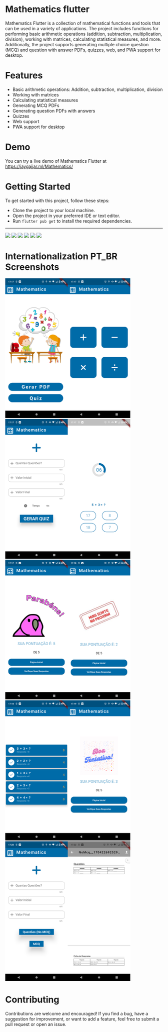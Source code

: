# Mathematics flutter

Mathematics Flutter is a collection of mathematical functions and tools that can be used in a variety of applications. The project includes functions for performing basic arithmetic operations (addition, subtraction, multiplication, division), working with matrices, calculating statistical measures, and more. Additionally, the project supports generating multiple choice question (MCQ) and question with answer PDFs, quizzes, web, and PWA support for desktop.

# Features
* Basic arithmetic operations: Addition, subtraction, multiplication, division
* Working with matrices
* Calculating statistical measures
* Generating MCQ PDFs
* Generating question PDFs with answers
* Quizzes
* Web support
* PWA support for desktop

# Demo
You can try a live demo of Mathematics Flutter at https://jaygajjar.ml/Mathematics/

# Getting Started

To get started with this project, follow these steps:

* Clone the project to your local machine.
* Open the project in your preferred IDE or text editor.
* Run `flutter pub get` to install the required dependencies.


<hr/>

<img src="https://raw.githubusercontent.com/j-j-gajjar/Mathematics/master/Screenshots/Phone%20Screenshot%201.jpg" width="200">  <img src="https://raw.githubusercontent.com/j-j-gajjar/Mathematics/master/Screenshots/Phone%20Screenshot%203.jpg" width="200"> <img src="https://raw.githubusercontent.com/j-j-gajjar/Mathematics/master/Screenshots/Phone%20Screenshot%204.jpg" width="200"> <img src="https://raw.githubusercontent.com/j-j-gajjar/Mathematics/master/Screenshots/Phone%20Screenshot%205.jpg" width="200"> <img src="https://raw.githubusercontent.com/j-j-gajjar/Mathematics/master/Screenshots/Phone%20Screenshot%206.jpg" width="200"> <img src="https://raw.githubusercontent.com/j-j-gajjar/Mathematics/master/Screenshots/Phone%20Screenshot%207.jpg" width="200">

# Internationalization PT_BR Screenshots

<img src="Screenshots/Screnshots-pt_br/Screenshot_20240102-171704.png" width="200"><img src="Screenshots/Screnshots-pt_br/Screenshot_20240102-171716.png" width="200"><img src="Screenshots/Screnshots-pt_br/Screenshot_20240102-171724.png" width="200"><img src="Screenshots/Screnshots-pt_br/Screenshot_20240102-171737.png" width="200"><img src="Screenshots/Screnshots-pt_br/Screenshot_20240102-171751.png" width="200"><img src="Screenshots/Screnshots-pt_br/Screenshot_20240102-171844.png" width="200"><img src="Screenshots/Screnshots-pt_br/Screenshot_20240102-171813.png" width="200"><img src="Screenshots/Screnshots-pt_br/Screenshot_20240102-171943.png" width="200"><img src="Screenshots/Screnshots-pt_br/Screenshot_20240102-172025.png" width="200"><img src="Screenshots/Screnshots-pt_br/Screenshot_20240102-172214.png" width="200">










# Contributing
Contributions are welcome and encouraged! If you find a bug, have a suggestion for improvement, or want to add a feature, feel free to submit a pull request or open an issue.

